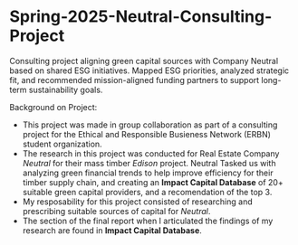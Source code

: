# Spring-2025-Neutral-Consulting-Project
Consulting project aligning green capital sources with Company Neutral based on shared ESG initiatives. Mapped ESG priorities, analyzed strategic fit, and recommended mission-aligned funding partners to support long-term sustainability goals.

Background on Project:
- This project was made in group collaboration as part of a consulting project for the Ethical and Responsible Busieness Network (ERBN) student organization.
- The research in this project was conducted for Real Estate Company _Neutral_ for their mass timber _Edison_ project. Neutral Tasked us with analyzing green financial trends to help improve efficiency for their timber supply chain, and creating an **Impact Capital Database** of 20+ suitable green capital providers, and a recomendation of the top 3.
- My resposability for this project consisted of researching and prescribing suitable sources of capital for _Neutral_.
- The section of the final report when I articulated the findings of my research are found in **Impact Capital Database**.

